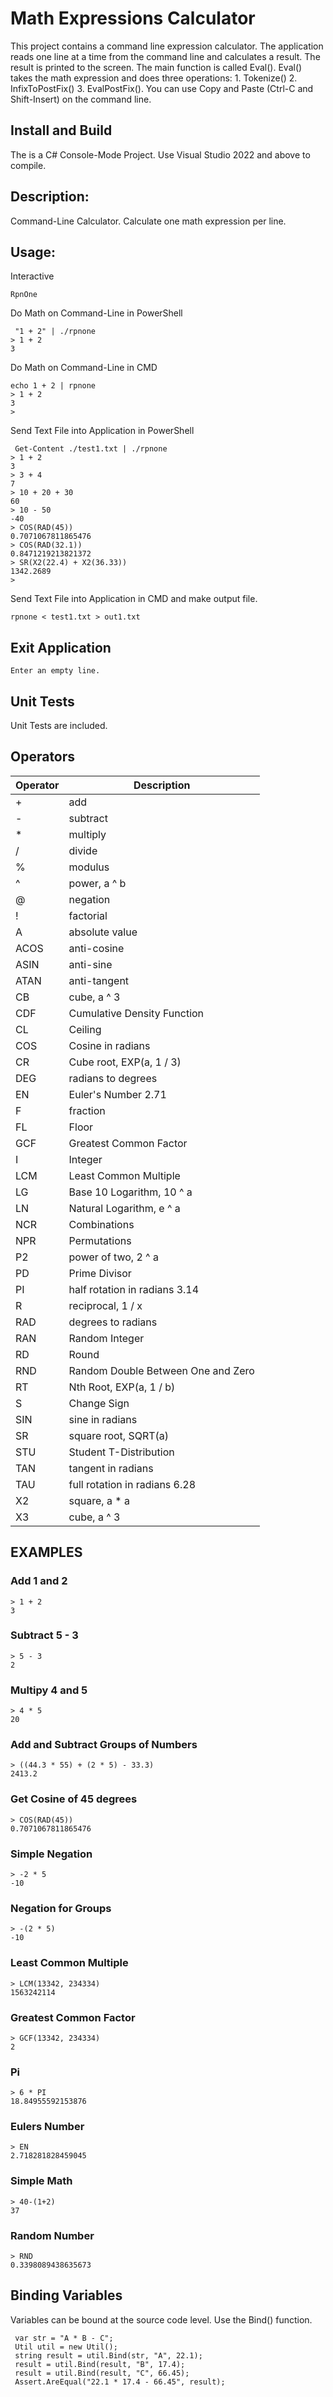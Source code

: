 # Math Expressions Calculator

This project contains a command line expression calculator.  The application reads one line at a time from the command line and calculates a result.  The result is printed to the screen.  The main function is called Eval().  Eval() takes the math expression and does three operations:  1. Tokenize() 2. InfixToPostFix() 3. EvalPostFix().  You can use Copy and Paste (Ctrl-C and Shift-Insert) on the command line.  

## Install and Build

The is a C# Console-Mode Project. Use Visual Studio 2022 and above to compile. 

## Description:

  Command-Line Calculator.  Calculate one math expression per line.

## Usage:
Interactive
```
RpnOne
```

Do Math on Command-Line in PowerShell
```
 "1 + 2" | ./rpnone
> 1 + 2
3
```

Do Math on Command-Line in CMD
```
echo 1 + 2 | rpnone
> 1 + 2
3
>
```

Send Text File into Application in PowerShell
```
 Get-Content ./test1.txt | ./rpnone
> 1 + 2
3
> 3 + 4
7
> 10 + 20 + 30
60
> 10 - 50
-40
> COS(RAD(45))
0.7071067811865476
> COS(RAD(32.1))
0.8471219213821372
> SR(X2(22.4) + X2(36.33))
1342.2689
>
```

Send Text File into Application in CMD and make output file.
```
rpnone < test1.txt > out1.txt
```

 
## Exit Application
```
Enter an empty line.
```
   

## Unit Tests

  Unit Tests are included.

## Operators

| Operator | Description |
| --- | --- |
| + | add|
| - | subtract |
| * | multiply |
| / | divide |
| % | modulus |
| ^ | power, a ^ b |
| @ | negation |
| ! | factorial |
| A |  absolute value |
| ACOS | anti-cosine |
| ASIN | anti-sine |
| ATAN | anti-tangent |
| CB | cube, a ^ 3 |
| CDF | Cumulative Density Function |
| CL | Ceiling |
| COS | Cosine in radians |
| CR | Cube root, EXP(a, 1 / 3) |
| DEG | radians to degrees |
| EN | Euler's Number 2.71 |
| F | fraction |
| FL | Floor |
| GCF | Greatest Common Factor |
| I | Integer |
| LCM | Least Common Multiple |
| LG | Base 10 Logarithm, 10 ^ a |
| LN | Natural Logarithm, e ^ a |
| NCR | Combinations |
| NPR | Permutations |
| P2 | power of two, 2 ^ a |
| PD | Prime Divisor |
| PI | half rotation in radians 3.14 |
| R | reciprocal, 1 / x |
| RAD | degrees to radians |
| RAN | Random Integer |
| RD | Round |
| RND | Random Double Between One and Zero |
| RT | Nth Root, EXP(a, 1 / b) |
| S | Change Sign |
| SIN | sine in radians |
| SR | square root, SQRT(a) |
| STU | Student T-Distribution |
| TAN | tangent in radians |
| TAU | full rotation in radians 6.28 |
| X2 | square, a * a |
| X3 | cube, a ^ 3 |

## EXAMPLES

### Add 1 and 2

```
> 1 + 2
3
```

### Subtract 5 - 3

```
> 5 - 3
2
```

### Multipy 4 and 5

```
> 4 * 5
20
```

### Add and Subtract Groups of Numbers

```
> ((44.3 * 55) + (2 * 5) - 33.3)
2413.2
```

### Get Cosine of 45 degrees

```
> COS(RAD(45))
0.7071067811865476
```

### Simple Negation

```
> -2 * 5
-10
```

### Negation for Groups

```
> -(2 * 5)
-10
```

### Least Common Multiple

```
> LCM(13342, 234334)
1563242114
```


### Greatest Common Factor

```
> GCF(13342, 234334)
2
```

### Pi

```
> 6 * PI
18.84955592153876
```

### Eulers Number

```
> EN
2.718281828459045
```

### Simple Math

```
> 40-(1+2)
37
```

### Random Number

```
> RND
0.3398089438635673
```

## Binding Variables

  Variables can be bound at the source code level.  Use the Bind() function.

```
 var str = "A * B - C";
 Util util = new Util();
 string result = util.Bind(str, "A", 22.1);
 result = util.Bind(result, "B", 17.4);
 result = util.Bind(result, "C", 66.45);
 Assert.AreEqual("22.1 * 17.4 - 66.45", result);
```








